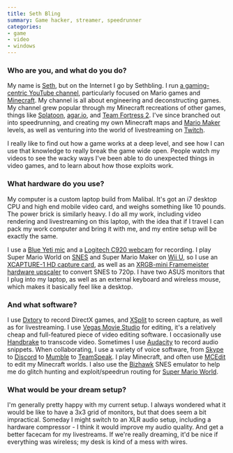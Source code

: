 ```yaml
---
title: Seth Bling
summary: Game hacker, streamer, speedrunner
categories:
- game
- video
- windows
---
```


### Who are you, and what do you do?

My name is [Seth](https://twitter.com/sethbling "Seth's Twitter account."), but on the Internet I go by Sethbling. I run [a gaming-centric YouTube channel](https://www.youtube.com/user/sethbling "Seth's YouTube channel."), particularly focused on Mario games and [Minecraft][]. My channel is all about engineering and deconstructing games. My channel grew popular through my Minecraft recreations of other games, things like [Splatoon][], [agar.io][], and [Team Fortress 2][tf2]. I've since branched out into speedrunning, and creating my own Minecraft maps and [Mario Maker][super-mario-maker] levels, as well as venturing into the world of livestreaming on [Twitch][].

I really like to find out how a game works at a deep level, and see how I can use that knowledge to really break the game wide open. People watch my videos to see the wacky ways I've been able to do unexpected things in video games, and to learn about how those exploits work.

### What hardware do you use?

My computer is a custom laptop build from Malibal. It's got an i7 desktop CPU and high end mobile video card, and weighs something like 10 pounds. The power brick is similarly heavy. I do all my work, including video rendering and livestreaming on this laptop, with the idea that if I travel I can pack my work computer and bring it with me, and my entire setup will be exactly the same.

I use a [Blue Yeti mic][yeti] and a [Logitech C920 webcam][hd-pro-webcam-c920] for recording. I play Super Mario World on [SNES][] and Super Mario Maker on [Wii U][wii-u], so I use an [XCAPTURE-1 HD capture card][xcapture-1], as well as an [XRGB-mini Framemeister hardware upscaler][xrgb-mini-framemeister] to convert SNES to 720p. I have two ASUS monitors that I plug into my laptop, as well as an external keyboard and wireless mouse, which makes it basically feel like a desktop.

### And what software?

I use [Dxtory][] to record DirectX games, and [XSplit][broadcaster] to screen capture, as well as for livestreaming. I use [Vegas Movie Studio][vegas-movie-studio] for editing, it's a relatively cheap and full-featured piece of video editing software. I occasionally use [Handbrake][] to transcode video. Sometimes I use [Audacity][] to record audio snippets. When collaborating, I use a variety of voice software, from [Skype][] to [Discord][] to [Mumble][] to [TeamSpeak][]. I play Minecraft, and often use [MCEdit][] to edit my Minecraft worlds. I also use the [Bizhawk][] SNES emulator to help me do glitch hunting and exploit/speedrun routing for [Super Mario World][super-mario-world].

### What would be your dream setup?

I'm generally pretty happy with my current setup. I always wondered what it would be like to have a 3x3 grid of monitors, but that does seem a bit impractical. Someday I might switch to an XLR audio setup, including a hardware compressor - I think it would improve my audio quality. And get a better facecam for my livestreams. If we're really dreaming, it'd be nice if everything was wireless; my desk is kind of a mess with wires.

[hd-pro-webcam-c920]: https://www.logitech.com/en-us/product/hd-pro-webcam-c920 "A webcam."
[snes]: https://en.wikipedia.org/wiki/Super_Nintendo_Entertainment_System "A 16-bit video game console."
[wii-u]: https://www.nintendo.com/wiiu "A unique gaming console."
[xcapture-1]: https://solarisjapan.com/products/xcapture-1-usb-3-0-hd-capture-unit "A USB-based video capture device."
[xrgb-mini-framemeister]: https://solarisjapan.com/products/xrgb-mini-framemeister-compact-up-scaler-unit "A device for upscaling video sources."
[yeti]: http://bluemic.com/yeti/ "A USB microphone."
[agar.io]: http://agar.io/ "A game involving spheres that consume other spheres."
[audacity]: https://sourceforge.net/projects/audacity/ "An open-source, cross-platform audio editor."
[bizhawk]: http://tasvideos.org/BizHawk.html "An emulator for a number of game platforms."
[broadcaster]: https://www.xsplit.com//#broadcaster "Multimedia broadcasting software for Windows."
[discord]: https://discordapp.com/ "A voice and text chat service."
[dxtory]: https://exkode.com/dxtory-features-en.html "DirectX and OpenGL video capture software."
[handbrake]: https://handbrake.fr/ "Cross-platform, open source video encoding software."
[mcedit]: http://www.mcedit.net/ "A Minecraft saved game editor."
[minecraft]: https://minecraft.net/ "A digging and building game."
[mumble]: https://wiki.mumble.info/wiki/Main_Page "Voice chat software."
[skype]: https://www.skype.com/en/ "Voice and video chat software."
[splatoon]: https://en.wikipedia.org/wiki/Splatoon "A third-person shooting game."
[super-mario-maker]: https://en.wikipedia.org/wiki/Super_Mario_Maker "A video game and game editor for the Wii U."
[super-mario-world]: https://en.wikipedia.org/wiki/Super_Mario_World "A platforming game for the SNES."
[teamspeak]: https://www.teamspeak.com/ "A voice chat service."
[tf2]: http://www.teamfortress.com/ "A team FPS game."
[twitch]: https://www.twitch.tv/ "A video broadcasting service."
[vegas-movie-studio]: https://en.wikipedia.org/wiki/Sony_Vegas_Movie_Studio "Video editing software."
